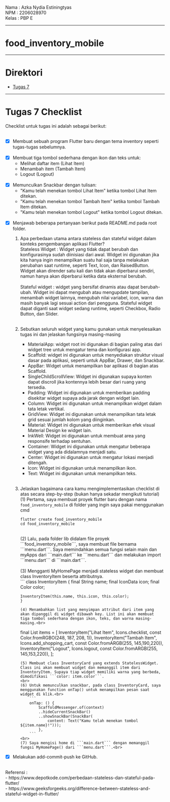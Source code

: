  Nama    : Azka Nydia Estiningtyas <br>
 NPM     : 2206028970 <br>
 Kelas   : PBP E <br>

---
# food_inventory_mobile

---

# Direktori

- [Tugas 7](#tugas-7-checklist)

---

# Tugas 7 Checklist
Checklist untuk tugas ini adalah sebagai berikut:<br>
<br>
- [x] Membuat sebuah program Flutter baru dengan tema inventory seperti tugas-tugas sebelumnya.<br>
    <br>
- [x] Membuat tiga tombol sederhana dengan ikon dan teks untuk:<br>
    - Melihat daftar item (Lihat Item)<br>
    - Menambah item (Tambah Item)<br>
    - Logout (Logout)<br>
    <br>
- [x] Memunculkan Snackbar dengan tulisan:<br>
    - "Kamu telah menekan tombol Lihat Item" ketika tombol Lihat Item ditekan.<br>
    - "Kamu telah menekan tombol Tambah Item" ketika tombol Tambah Item ditekan.<br>
    - "Kamu telah menekan tombol Logout" ketika tombol Logout ditekan.<br>
    <br>
- [x] Menjawab beberapa pertanyaan berikut pada README.md pada root folder.<br>
    1.  Apa perbedaan utama antara stateless dan stateful widget dalam konteks pengembangan aplikasi Flutter?<br>
        Stateless Widget : Widget yang tidak dapat berubah dan konfigurasinya sudah diinisiasi dari awal. Widget ini digunakan jika kita hanya ingin menampilkan suatu hal saja tanpa melakukan perubahan saat runtime, seperti Text, Icon, dan RaisedButton. Widget akan dirender satu kali dan tidak akan diperbarui sendiri, namun hanya akan diperbarui ketika data eksternal berubah.<br>
        <br>
        Stateful widget : widget yang bersifat dinamis atau dapat berubah-ubah. Widget ini dapat mengubah atau mengupdate tampilan, menambah widget lainnya, mengubah nilai variabel, icon, warna dan masih banyak lagi sesuai action dari pengguna. Stateful widget dapat diganti saat widget sedang runtime, seperti Checkbox, Radio Button, dan Slider.<br>
        <br>
    2.  Sebutkan seluruh widget yang kamu gunakan untuk menyelesaikan tugas ini dan jelaskan fungsinya masing-masing <br>
        - MaterialApp: widget root ini digunakan di bagian paling atas dari widget tree untuk mengatur tema dan konfigurasi app.<br>
        - Scaffold: widget ini digunakan untuk menyediakan struktur visual dasar pada aplikasi, seperti untuk AppBar, Drawer, dan Snackbar.<br>
        - AppBar: Widget untuk menampilkan bar aplikasi di bagian atas Scaffold.<br>
        - SingleChildScrollView: Widget ini digunakan supaya konten dapat discroll jika kontennya lebih besar dari ruang yang tersedia.<br>
        - Padding: Widget ini digunakan untuk memberikan padding disekitar widget supaya ada jarak dengan widget lain.<br>
        - Column: Widget ini digunakan untuk menampilkan widget dalam tata letak vertikal.<br>
        - GridView: Widget ini digunakan untuk menampilkan tata letak grid sesuai jumlah kolom yang diinginkan.<br>
        - Material: Widget ini digunakan untuk memberikan efek visual Material Design ke widget lain.<br>
        - InkWell: Widget ini digunakan untuk membuat area yang responsife terhadap sentuhan.<br>
        - Container: Widget ini digunakan untuk mengatur beberapa widget yang ada didalamnya menjadi satu.<br>
        - Center: Widget ini digunakan untuk mengatur lokasi menjadi ditengah.<br>
        - Icon: Widget ini digunakan untuk menampilkan ikon.<br>
        - Text: Widget ini digunakan untuk menampilkan teks.<br>
        <br>
    3.  Jelaskan bagaimana cara kamu mengimplementasikan checklist di atas secara step-by-step (bukan hanya sekadar mengikuti tutorial)<br>
        (1) Pertama, saya membuat proyek flutter baru dengan nama ```food_inventory_mobile``` di folder yang ingin saya pakai menggunakan cmd<br>
        ```
        flutter create food_inventory_mobile
        cd food_inventory_mobile
        ```
        <br>
        (2)  Lalu, pada folder lib didalam file proyek ```food_inventory_mobile```, saya membuat file bernama ```menu.dart```. Saya memindahkan semua fungsi selain main dan myApps dari ```main.dart``` ke ```menu.dart``` dan melakukan import ```menu.dart``` di ```main.dart```.<br>
        <br>
        (3) Mengganti MyHomePage menjadi stateless widget dan membuat class InventoryItem beserta attributnya.<br>
        ```
        class InventoryItem {
            final String name;
            final IconData icon;
            final Color color;

            InventoryItem(this.name, this.icon, this.color);
            }
        ```
        (4) Menambahkan list yang menyimpan attribut dari item yang akan dipanggil di widget dibawah key. List ini akan membuat tiga tombol sederhana dengan ikon, teks, dan warna masing-masing.<br>
        ```
        final List<InventoryItem> items = [
            InventoryItem("Lihat Item", Icons.checklist, const Color.fromRGBO(248, 187, 208, 1)),
            InventoryItem("Tambah Item", Icons.add_shopping_cart, const Color.fromARGB(255, 145,190,220)),
            InventoryItem("Logout", Icons.logout, const Color.fromARGB(255, 145,153,220)),
            ];
        ```
        (5) Membuat class InventoryCard yang extends StatelessWidget. Class ini akan membuat widget dan memanggil item dari InventoryItem. Supaya tiap widget memiliki warna yang berbeda, dimodifikasi ```color: item.color```.
        <br>
        (6) Untuk memunculkan snackbar, pada class InventoryCard, saya menggunakan function onTap() untuk menampilkan pesan saat widget di klik.<br>
            ```
            onTap: () {
                ScaffoldMessenger.of(context)
                ..hideCurrentSnackBar()
                ..showSnackBar(SnackBar(
                    content: Text("Kamu telah menekan tombol ${item.name}!")));
                },
            ```
        <br>
        (7) Saya mengisi home di ```main.dart``` dengan memanggil fungsi MyHomePage() dari ```menu.dart```.<br>        
- [x] Melakukan add-commit-push ke GitHub.<br>
<br>
Referensi :<br>
- https://www.depotkode.com/perbedaan-stateless-dan-stateful-pada-flutter/<br>
- https://www.geeksforgeeks.org/difference-between-stateless-and-stateful-widget-in-flutter/<br>
